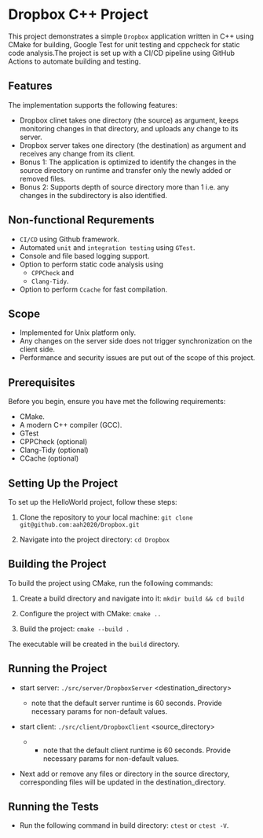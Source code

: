 # Dropbox C++ Project

This project demonstrates a simple `Dropbox` application written in C++ using CMake for building, Google Test for unit testing and cppcheck for static code analysis.The project is set up with a CI/CD pipeline using GitHub Actions to automate building and testing.

## Features
The implementation supports the following features:
- Dropbox clinet takes one directory (the source) as argument, keeps monitoring changes in that directory, and uploads any change to its server.
- Dropbox server takes one directory (the destination) as argument and receives any change from its client.
- Bonus 1: The application is optimized to identify the changes in the source directory on runtime and transfer only the newly added or removed files.
- Bonus 2: Supports depth of source directory more than 1 i.e. any changes in the subdirectory is also identified.

## Non-functional Requrements
- `CI/CD` using Github framework.
- Automated `unit` and `integration testing` using `GTest`.
- Console and file based logging support.
- Option to perform static code analysis using
    - `CPPCheck` and
    - `Clang-Tidy`.
- Option to perform `Ccache` for fast compilation.

## Scope
- Implemented for Unix platform only.
- Any changes on the server side does not trigger synchronization on the client side.
- Performance and security issues are put out of the scope of this project.

## Prerequisites
Before you begin, ensure you have met the following requirements:
- CMake.
- A modern C++ compiler (GCC).
- GTest
- CPPCheck (optional)
- Clang-Tidy (optional)
- CCache (optional)

## Setting Up the Project
To set up the HelloWorld project, follow these steps:

1. Clone the repository to your local machine:
`git clone git@github.com:aah2020/Dropbox.git`

2. Navigate into the project directory:
`cd Dropbox`

## Building the Project
To build the project using CMake, run the following commands:

1. Create a build directory and navigate into it:
`mkdir build && cd build`

2. Configure the project with CMake:
`cmake ..`

3. Build the project:
`cmake --build .`

The executable will be created in the `build` directory.

## Running the Project
* start server: `./src/server/DropboxServer` <destination_directory>
    - note that the default server runtime is 60 seconds. Provide necessary params for non-default values.
* start client: `./src/client/DropboxClient` <source_directory>
    - - note that the default client runtime is 60 seconds. Provide necessary params for non-default values.

* Next add or remove any files or directory in the source directory, corresponding files will be updated in the destination_directory.


## Running the Tests
* Run the following command in build directory: `ctest` or `ctest -V`.